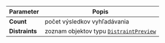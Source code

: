 | Parameter | Popis |
| ----------- | ----------- |
| **Count** | počet výsledkov vyhľadávania |
| **Distraints** | zoznam objektov typu [`DistraintPreview`](DistraintPreview#) |